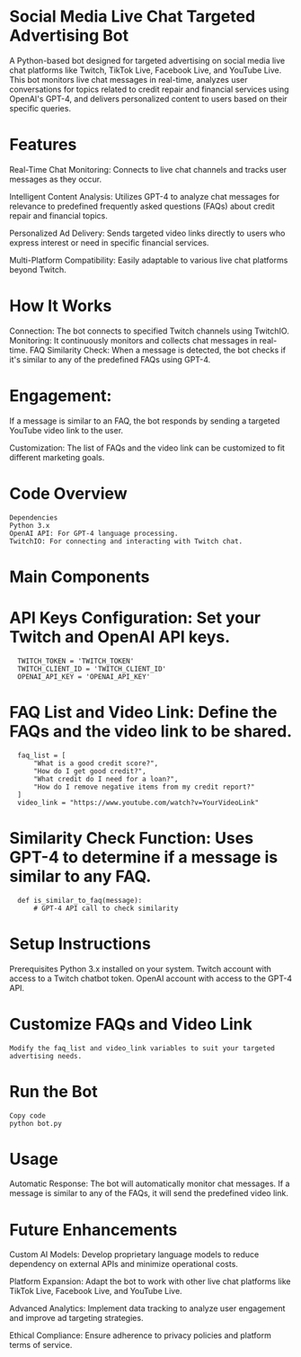# Social Media Live Chat Targeted Advertising Bot

A Python-based bot designed for targeted advertising on social media live chat platforms like Twitch, TikTok Live, Facebook Live, and YouTube Live. This bot monitors live chat messages in real-time, analyzes user conversations for topics related to credit repair and financial services using OpenAI's GPT-4, and delivers personalized content to users based on their specific queries.

# Features

Real-Time Chat Monitoring: Connects to live chat channels and tracks user messages as they occur.

Intelligent Content Analysis: Utilizes GPT-4 to analyze chat messages for relevance to predefined frequently asked questions (FAQs) about credit repair and financial topics.

Personalized Ad Delivery: Sends targeted video links directly to users who express interest or need in specific financial services.

Multi-Platform Compatibility: Easily adaptable to various live chat platforms beyond Twitch.

# How It Works

Connection: The bot connects to specified Twitch channels using TwitchIO.
Monitoring: It continuously monitors and collects chat messages in real-time.
FAQ Similarity Check: When a message is detected, the bot checks if it's similar to any of the predefined FAQs using GPT-4.

# Engagement:

If a message is similar to an FAQ, the bot responds by sending a targeted YouTube video link to the user.

Customization: The list of FAQs and the video link can be customized to fit different marketing goals.

# Code Overview
    Dependencies
    Python 3.x
    OpenAI API: For GPT-4 language processing.
    TwitchIO: For connecting and interacting with Twitch chat.
    
# Main Components

  # API Keys Configuration: Set your Twitch and OpenAI API keys.

      TWITCH_TOKEN = 'TWITCH_TOKEN'
      TWITCH_CLIENT_ID = 'TWITCH_CLIENT_ID'
      OPENAI_API_KEY = 'OPENAI_API_KEY'

  # FAQ List and Video Link: Define the FAQs and the video link to be shared.

      faq_list = [
          "What is a good credit score?",
          "How do I get good credit?",
          "What credit do I need for a loan?",
          "How do I remove negative items from my credit report?"
      ]
      video_link = "https://www.youtube.com/watch?v=YourVideoLink"

  # Similarity Check Function: Uses GPT-4 to determine if a message is similar to any FAQ.
    
      def is_similar_to_faq(message):
          # GPT-4 API call to check similarity
    
# Setup Instructions

  Prerequisites
    Python 3.x installed on your system.
    Twitch account with access to a Twitch chatbot token.
    OpenAI account with access to the GPT-4 API.
    
# Customize FAQs and Video Link

    Modify the faq_list and video_link variables to suit your targeted advertising needs.

# Run the Bot

    Copy code
    python bot.py

# Usage

Automatic Response: The bot will automatically monitor chat messages. If a message is similar to any of the FAQs, it will send the predefined video link.

# Future Enhancements

Custom AI Models: Develop proprietary language models to reduce dependency on external APIs and minimize operational costs.

Platform Expansion: Adapt the bot to work with other live chat platforms like TikTok Live, Facebook Live, and YouTube Live.

Advanced Analytics: Implement data tracking to analyze user engagement and improve ad targeting strategies.

Ethical Compliance: Ensure adherence to privacy policies and platform terms of service.

